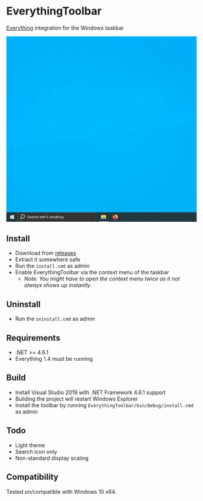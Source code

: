 EverythingToolbar
=================

[Everything](https://www.voidtools.com/) integration for the Windows taskbar

![demo](demo.gif)

Install
-------

- Download from [releases](https://github.com/stnkl/EverythingToolbar/releases)
- Extract it somewhere safe
- Run the `install.cmd` as admin
- Enable EverythingToolbar via the context menu of the taskbar
  - *Note: You might have to open the context menu twice as it not always shows up instantly.*

Uninstall
---------

- Run the `uninstall.cmd` as admin

Requirements
------------

- .NET >= 4.6.1
- Everything 1.4 must be running

Build
-----

- Install Visual Studio 2019 with .NET Framework 4.6.1 support
- Building the project will restart Windows Explorer
- Install the toolbar by running `EverythingToolbar/bin/Debug/install.cmd` as admin

Todo
----

- Light theme
- Search icon only
- Non-standard display scaling

Compatibility
-------------

Tested on/compatible with Windows 10 x64.
